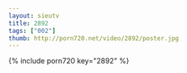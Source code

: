```yaml
--- 
layout: sieutv
title: 2892
tags: ["002"]
thumb: http://porn720.net/video/2892/poster.jpg
---
```

{% include porn720 key="2892" %} 
